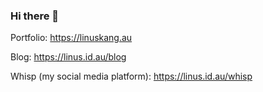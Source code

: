 ### Hi there 👋

Portfolio: https://linuskang.au

Blog: https://linus.id.au/blog

Whisp (my social media platform): https://linus.id.au/whisp
